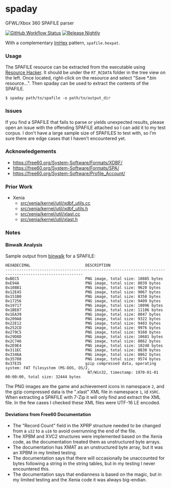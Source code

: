 # spaday

GFWL/Xbox 360 SPAFILE parser

[![GitHub Workflow Status](https://img.shields.io/github/actions/workflow/status/widberg/spaday/build.yml)](https://github.com/widberg/spaday/actions)
[![Release Nightly](https://img.shields.io/badge/release-nightly-5e025f?labelColor=301934)](https://nightly.link/widberg/spaday/workflows/build/master)

With a complementary [ImHex](https://imhex.werwolv.net/) pattern, `spafile.hexpat`.

### Usage

The SPAFILE resource can be extracted from the executable using [Resource Hacker](https://www.angusj.com/resourcehacker/). It should be under the `RT_RCDATA` folder in the tree view on the left. Once located, right-click on the resource and select "Save *.bin resource...". Then spaday can be used to extract the contents of the SPAFILE.

```console
$ spaday path/to/spafile -o path/to/output_dir
```

### Issues

If you find a SPAFILE that fails to parse or yields unexpected results, please open an issue with the offending SPAFILE attached so I can add it to my test corpus. I don't have a large sample size of SPAFILES to test with, so I'm sure there are edge cases that I haven't encountered yet.

### Acknowledgements

* https://free60.org/System-Software/Formats/XDBF/
* https://free60.org/System-Software/Formats/SPA/
* https://free60.org/System-Software/Profile_Account/

### Prior Work

* Xenia
    - [src/xenia/kernel/util/xdbf_utils.cc](https://github.com/xenia-canary/xenia-canary/blob/canary_experimental/src/xenia/kernel/util/xdbf_utils.cc)
    - [src/xenia/kernel/util/xdbf_utils.h](https://github.com/xenia-canary/xenia-canary/blob/canary_experimental/src/xenia/kernel/util/xdbf_utils.h)
    - [src/xenia/kernel/util/xlast.cc](https://github.com/xenia-canary/xenia-canary/blob/canary_experimental/src/xenia/kernel/util/xlast.cc)
    - [src/xenia/kernel/util/xlast.h](https://github.com/xenia-canary/xenia-canary/blob/canary_experimental/src/xenia/kernel/util/xlast.h)

### Notes

#### Binwalk Analysis

Sample output from [binwalk](https://github.com/ReFirmLabs/binwalk) for a SPAFILE:

```console
HEXADECIMAL                        DESCRIPTION
--------------------------------------------------------------------------------------------------------
0xBEC5                             PNG image, total size: 10885 bytes
0xE94A                             PNG image, total size: 8039 bytes
0x108B1                            PNG image, total size: 9620 bytes
0x12E45                            PNG image, total size: 9067 bytes
0x151B0                            PNG image, total size: 8358 bytes
0x17256                            PNG image, total size: 9409 bytes
0x19717                            PNG image, total size: 10096 bytes
0x1BE87                            PNG image, total size: 11186 bytes
0x1EA39                            PNG image, total size: 8047 bytes
0x209A8                            PNG image, total size: 9322 bytes
0x22E12                            PNG image, total size: 9403 bytes
0x252CD                            PNG image, total size: 9976 bytes
0x279C5                            PNG image, total size: 9160 bytes
0x29D8D                            PNG image, total size: 10681 bytes
0x2C746                            PNG image, total size: 8862 bytes
0x2E9E4                            PNG image, total size: 10248 bytes
0x311EC                            PNG image, total size: 8830 bytes
0x3346A                            PNG image, total size: 8862 bytes
0x35708                            PNG image, total size: 9574 bytes
0x37E35                            gzip compressed data, operating system: FAT filesystem (MS-DOS, OS/2,
                                    NT/Win32, timestamp: 1970-01-01 00:00:00, total size: 32444 bytes
```

The PNG images are the game and achievement icons in namespace `2`, and the gzip compressed data is the ".xlast" XML file in namespace `1`, id `XSRC`. When extracting a SPAFILE with 7-Zip it will only find and extract the XML file. In the few cases I checked these XML files were UTF-16 LE encoded.

#### Deviations from Free60 Documentation

* The "Record Count" field in the XPRP structure needed to be changed from a `u32` to a `u16` to avoid overrunning the end of the file.
* The XPBM and XVC2 structures were implemented based on the Xenia code, as the documentation treated them as unstructured byte arrays.
* The documentation has XMAT as an unstructured byte array, but it was an XPBM in my limited testing.
* The documentation says that there will occasionally be unaccounted for bytes following a string in the string tables, but in my testing I never encountered this.
* The documentation says that endianness is based on the magic, but in my limited testing and the Xenia code it was always big-endian.
